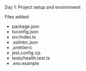 Day 1: Project setup and environment

Files added:
- package.json
- tsconfig.json
- src/index.ts
- .eslintrc.json
- .prettierrc
- jest.config.cjs
- tests/health.test.ts
- .env.example
